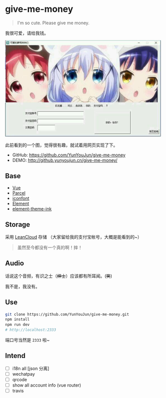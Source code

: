 # give-me-money

> I'm so cute. Please give me money.

我很可爱，请给我钱。

![give-me-money](https://github.com/YunYouJun/give-me-money/blob/master/src/assets/example.jpg?raw=true)

此前看到的一个图，觉得很有趣，就试着用网页实现了下。

- GitHub: <https://github.com/YunYouJun/give-me-money>
- DEMO: <http://github.yunyoujun.cn/give-me-money/>

<!-- more -->

## Base

- [Vue](https://vuejs.org)
- [Parcel](https://parceljs.org/)
- [iconfont](http://iconfont.cn)
- [Element](https://github.com/ElemeFE/element)
- [element-theme-ink](https://github.com/YunYouJun/element-theme-ink)

## Storage

采用 [LeanCloud](https://leancloud.cn/) 存储 （大家留给我的支付宝帐号，大概是能看到的~）

> 虽然至今都没有一个真的啊！摔！

## Audio

话说这个音频，有识之士（~~绅士~~）应该都有所耳闻。(~~笑~~)

我不是，我没有。

## Use

```sh
git clone https://github.com/YunYouJun/give-me-money.git
npm install
npm run dev
# http://localhost:2333
```

端口号当然是 `2333` 啦~

## Intend

- [ ] i18n all  [json 分离]
- [ ] wechatpay
- [ ] qrcode
- [ ] show all account info (vue router)
- [ ] travis